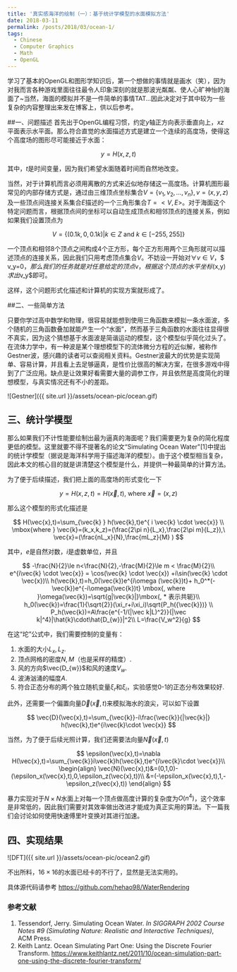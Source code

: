 ```yaml
---
title: '真实感海洋的绘制（一）：基于统计学模型的水面模拟方法'
date: 2018-03-11
permalink: /posts/2018/03/ocean-1/
tags:
  - Chinese
  - Computer Graphics
  - Math
  - OpenGL
---
```


学习了基本的OpenGL和图形学知识后，第一个想做的事情就是画水（笑），因为对我而言各种游戏里面往往最令人印象深刻的就是那波光粼粼、使人心旷神怡的海面了~当然，海面的模拟并不是一件简单的事情TAT…因此决定对于其中较为一些复杂的内容整理出来发在博客上，供以后参考。

##一、问题描述
首先出于OpenGL编程习惯，约定$y$轴正方向表示垂直向上，$xz$平面表示水平面。那么符合直觉的水面描述方式是建立一个连续的高度场，使得这个高度场的图形尽可能接近于水面：

$$
y=H(x,z,t)
$$

其中，$t$是时间变量，因为我们希望水面随着时间而自然地改变。

当然，对于计算机而言必须用离散的方式来近似地存储这一高度场。计算机图形最常见的内部存储方式是，通过由三维顶点坐标集合$V=\{v_1,v_2,…,v_n\},v=(x,y,z)$及一些顶点间连接关系集合$E$描述的一个三角形集合$T=<V,E>$。对于海面这个特定问题而言，根据顶点间的坐标可以自动生成顶点和相邻顶点的连接关系，例如如果我们设置顶点为

$$
V=\{(0.1k,0,0.1k)|k\in Z \ \mbox{and}\  k\in [-255,255]\}
$$

一个顶点和相邻8个顶点之间构成4个正方形，每个正方形用两个三角形就可以描述顶点的连接关系，因此我们只用考虑顶点集合$V$。不妨设一开始对$\forall  v\in V$，$ v_y=0$，那么我们的任务就是对任意给定的顶点$v$，根据这个顶点的水平坐标$(x,y)$求出$v_y$即可。

这样，这个问题形式化描述和计算机的实现方案就形成了。

##二、一些简单方法

只要你学过高中数学和物理，很容易就能想到使用三角函数来模拟一条水面波，多个随机的三角函数叠加就能产生一个“水面”，然而基于三角函数的水面往往显得很不真实，因为这个猜想基于水面波是简谐运动的模型，这个模型似乎简化过头了。在流体力学中，有一种波是某个理想模型下的流体微分方程的近似解，被称作Gestner波，感兴趣的读者可以查阅相关资料。Gestner波最大的优势是实现简单、容易计算，并且看上去足够逼真，是性价比很高的解决方案，在很多游戏中得到了广泛应用。缺点是让效果好看需要大量的调参工作，并且依然是高度简化的理想模型，与真实情况还有不小的差距。

![Gestner]({{ site.url }}/assets/ocean-pic/ocean.gif)

## 三、统计学模型

那么如果我们不计性能要绘制出最为逼真的海面呢？我们需要更为复杂的简化程度更低的模型。这里就要不得不提著名的论文“Simulating Ocean Water"[1]中提出的统计学模型（据说是海洋科学用于描述海洋的模型）。由于这个模型相当复杂，因此本文的核心目的就是讲清楚这个模型是什么，并提供一种最简单的计算方法。

为了便于后续描述，我们把上面的高度场的形式变化一下

$$
y=H(x,z,t)=H(\vec{x}, t)\mbox{, where }\vec{x}=(x,z)
$$

那么这个模型的形式化描述是

$$
H(\vec{x},t)=\sum_{\vec{k} }
h(\vec{k},t)e^{ i \vec{k} \cdot \vec{x}} \\
\mbox{where } \vec{k}=(k_x,k_z)=(\frac{2\pi n}{L_x},\frac{2\pi m}{L_z}),\ \vec{x}=(\frac{nL_x}{N},\frac{mL_z}{M} )
$$

其中，$e$是自然对数，$i$是虚数单位，并且

$$
-\frac{N}{2}\le n<\frac{N}{2},-\frac{M}{2}\le m < \frac{M}{2}\\
e^{i\vec{k} \cdot \vec{x}} = \cos(\vec{k} \cdot \vec{x}) +i\sin(\vec{k} \cdot \vec{x})\\
h(\vec{k},t)=h_0(\vec{k})e^{i\omega (\vec{k})t}+
h_0^*(-\vec{k})e^{-i\omega(\vec{k})t}
\mbox{, where }\omega(\vec{k})=\sqrt{g|\vec{k}|}\mbox{, * 表示共轭}\\
h_0(\vec{k})=\frac{1}{\sqrt{2}}(\xi_r+i\xi_i)\sqrt{P_h({\vec{k}})} \\
P_h(\vec{k})=A\frac{e^{-1/(|\vec k|L)^2}}{|\vec k|^4}|\hat{k}\cdot\hat{D_{w}}|^2\\
L=\frac{V_w^2}{g}
$$

在这“坨”公式中，我们需要控制的变量有：

1. 水面的大小$L_x,L_z$.
2. 顶点网格的密度$N,M$（也是采样的精度）.
3. 风的方向$\vec{D_{w}}$和风的速度$V_w$.
4. 波涛汹涌的幅度$A$.
5. 符合正态分布的两个独立随机变量$\xi_r$和$\xi_i$，实验感觉0-1的正态分布效果较好.

此外，还需要一个偏置向量$\vec{D}(\vec{x},t)$来模拟海水的浪尖，可以如下设置

$$
\vec{D}(\vec{x},t)=\sum_{\vec{k}}-i\frac{\vec{k}}{|\vec{k}|}
h(\vec{k},t)e^{i\vec{k}\cdot \vec{x}}
$$

当然，为了便于后续光照计算，我们还需要法向量$\vec{N}(\vec{x},t)$

$$
\epsilon(\vec{x},t)=\nabla H(\vec{x},t)=\sum_{\vec{k}}i\vec{k}h(\vec{k},t)e^{i\vec{k}\cdot \vec{x}}\\
\begin{align}
\vec{N}(\vec{x},t)&=(0,1,0)-(\epsilon_x(\vec{x},t),0,\epsilon_z(\vec{x},t))\\
&=(-\epsilon_x(\vec{x},t),1,-\epsilon_z(\vec{x},t))
\end{align}
$$

暴力实现对于$N\times N$水面上对每一个顶点做高度计算的复杂度为$O(n^4)$，这个效率是非常低的，因此我们需要对其效率做出改进才能成为真正实用的算法。下一篇我们会讨论如何使用快速傅里叶变换对其进行加速。

## 四、实现结果

![DFT]({{ site.url }}/assets/ocean-pic/ocean2.gif)

不出所料，$16\times16$的水面已经卡的不行了，显然是无法实用的。

具体源代码请参考 https://github.com/hehao98/WaterRendering

### 参考文献

1. Tessendorf, Jerry. Simulating Ocean Water. *In SIGGRAPH 2002 Course Notes #9 (Simulating Nature: Realistic and Interactive Techniques)*, ACM Press.
2. Keith Lantz. Ocean Simulating Part One: Using the Discrete Fourier Transform. https://www.keithlantz.net/2011/10/ocean-simulation-part-one-using-the-discrete-fourier-transform/